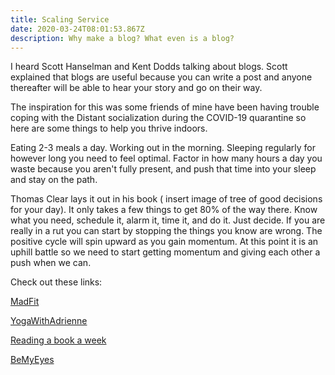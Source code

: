 ```yaml
---
title: Scaling Service
date: 2020-03-24T08:01:53.867Z
description: Why make a blog? What even is a blog?
---
```

I heard Scott Hanselman and Kent Dodds talking about blogs. Scott explained that blogs are useful because you can write a post and anyone thereafter will be able to hear your story and go on their way.

The inspiration for this was some friends of mine have been having trouble coping with the Distant socialization during the COVID-19 quarantine so here are some things to help you thrive indoors.

Eating 2-3 meals a day. Working out in the morning. Sleeping regularly for however long you need to feel optimal. Factor in how many hours a day you waste because you aren't fully present, and push that time into your sleep and stay on the path.

Thomas Clear lays it out in his book ( insert image of tree of good decisions for your day). It only takes a few things to get 80% of the way there. Know what you need, schedule it, alarm it, time it, and do it. Just decide. If you are really in a rut you can start by stopping the things you know are wrong. The positive cycle will spin upward as you gain momentum. At this point it is an uphill battle so we need to start getting momentum and giving each other a push when we can.

Check out these links:

[MadFit](https://www.youtube.com/channel/UCpQ34afVgk8cRQBjSJ1xuJQ)

[YogaWithAdrienne](https://www.youtube.com/user/yogawithadriene)

[Reading a book a week](https://www.youtube.com/watch?v=ll2C2J6Q3SY)

[BeMyEyes](https://www.bemyeyes.com/)